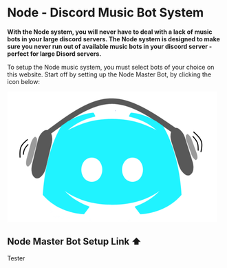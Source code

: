 # Node - Discord Music Bot System


 **With the Node system, you will never have to deal with a lack of music bots in your large discord servers. The Node system is designed to make sure you never run out of available music bots in your discord server - perfect for large Disord servers.**


To setup the Node music system, you must select bots of your choice on this website. Start off by setting up the Node Master Bot, by clicking the icon below:

 <a href="https://discord.com/api/oauth2/authorize?client_id=831063769768919091&permissions=277504&scope=bot">
  <img src="https://raw.githubusercontent.com/Node-Bot/Node/gh-pages/Node%20Master.png">
  <target="_blank"> </a>

   ## Node Master Bot Setup Link ⬆️
   
   
Tester

